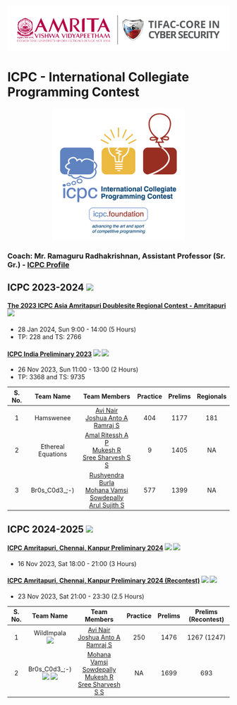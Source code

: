 <p align="center">
	<img src="../Assets/images/AVV_TIFAC-CORE_in_Cyber_Security.png" alt ="AMRITA-TIFAC-CYBER" width="680" />
</p>

<h1>ICPC - International Collegiate Programming Contest</h1>
<p align="center">
    <img src="../Assets/images/ICPC_Logo.png" alt ="ICPC" width="300" />
</p>

### Coach: Mr. Ramaguru Radhakrishnan, Assistant Professor (Sr. Gr.) - [ICPC Profile](https://icpc.global/ICPCID/JPS1ASBHGWC6)

## ICPC 2023-2024 ![](https://img.shields.io/badge/22UCYS-blue)

#### [The 2023 ICPC Asia Amritapuri Doublesite Regional Contest - Amritapuri](https://icpc.codedrills.io/contests/icpc-amritapuri-2023-regional-round/)  ![](https://img.shields.io/badge/-Participated-brightgreen)
-  28 Jan 2024, Sun 9:00 - 14:00 (5 Hours)
-  TP: 228 and TS: 2766

#### [ICPC India Preliminary 2023](https://codedrills.io/contests/icpc-india-preliminary-2023)  ![](https://img.shields.io/badge/-Participated-brightgreen) ![](https://img.shields.io/badge/-Selected-gold)
-  26 Nov 2023, Sun 11:00 - 13:00 (2 Hours)
-  TP: 3368 and TS: 9735

| S. No. | Team Name | Team Members | Practice  | Prelims | Regionals | 
|:------:|:---------:|:------------:|:--------:|:----------:|:-------:|
| 1 | Hamswenee | [Avi Nair](https://icpc.global/ICPCID/VYWZFNBQ69SX) <br/> [Joshua Anto A]() <br/> [Ramraj S](https://icpc.global/ICPCID/5OEWCXMRIZVJ) | 404 | 1177 | 181 |
| 2 | Ethereal Equations | [Amal Ritessh A P](https://icpc.global/ICPCID/NVHNR6RDKTJC) <br/> [Mukesh R](https://icpc.global/ICPCID/20IT96VKKNPE) <br/> [Sree Sharvesh S S](https://icpc.global/ICPCID/GO9AI1TEQ2PA) | 9 | 1405 | NA |
| 3 | Br0s_C0d3_;-) | [Rushyendra Burla](https://icpc.global/ICPCID/ELA9MDO38EQP) <br/> [Mohana Vamsi Sowdepally](https://icpc.global/ICPCID/X2GWUDTE3TVB) <br/> [Arul Sujith S](https://icpc.global/ICPCID/IXRTFRBHTL32) | 577 | 1399 | NA | 

## ICPC 2024-2025 ![](https://img.shields.io/badge/22UCYS-blue)

#### [ICPC Amritapuri, Chennai, Kanpur Preliminary 2024]()  ![](https://img.shields.io/badge/-Participated-brightgreen) ![](https://img.shields.io/badge/-DOMJudge-purple)
-  16 Nov 2023, Sat 18:00 - 21:00 (3 Hours)

#### [ICPC Amritapuri, Chennai, Kanpur Preliminary 2024 (Recontest)]()  ![](https://img.shields.io/badge/-Participated-brightgreen) ![](https://img.shields.io/badge/-CodeChef-purple)
-  23 Nov 2023, Sat 21:00 - 23:30 (2.5 Hours)

| S. No. | Team Name | Team Members | Practice  | Prelims | Prelims (Recontest) | 
|:------:|:---------:|:------------:|:--------:|:----------:|:-------:|
| 1 | WildImpala <br/> ![](https://img.shields.io/badge/-Amritapuri-purple) | [Avi Nair](https://icpc.global/ICPCID/VYWZFNBQ69SX) <br/> [Joshua Anto A]() <br/> [Ramraj S](https://icpc.global/ICPCID/5OEWCXMRIZVJ)  | 250 | 1476 | 1267 (1247) |
| 2 | Br0s_C0d3_;-) <br/> ![](https://img.shields.io/badge/-Amritapuri-purple)  ![](https://img.shields.io/badge/-Chennai-purple) | [Mohana Vamsi Sowdepally](https://icpc.global/ICPCID/X2GWUDTE3TVB) <br/> [Mukesh R](https://icpc.global/ICPCID/20IT96VKKNPE) <br/> [Sree Sharvesh S S](https://icpc.global/ICPCID/GO9AI1TEQ2PA)  | NA | 1699 | 693 | 


